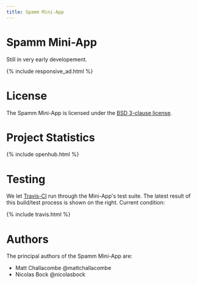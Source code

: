 ```yaml
---
title: Spamm Mini-App
---
```


# Spamm Mini-App

Still in very early developement.

{% include responsive_ad.html %}

# License

The Spamm Mini-App is licensed under the [BSD 3-clause
license](http://opensource.org/licenses/BSD-3-Clause).

# Project Statistics

{% include openhub.html %}

# Testing

We let
[Travis-CI](https://travis-ci.org)
run through the Mini-App's test suite.  The latest result of this build/test
process is shown on the right. Current condition:

{% include travis.html %}

# Authors

The principal authors of the Spamm Mini-App are:

  - Matt Challacombe @mattchallacombe
  - Nicolas Bock @nicolasbock
